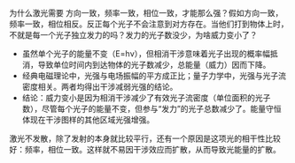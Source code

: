为什么激光需要 方向一致，频率一致，相位一致，才能那么强？假如方向一致，频率一致，相位相反。反正每个光子不会注意到对方存在。当他们打到物体上时，不就是每一个光子独立发力的吗？发力的光子数没少，为啥威力变小了？

- 虽然单个光子的能量不变（E=hν），但相消干涉意味着光子出现的概率幅抵消，导致单位时间内到达物体的光子数减少，总能量（威力）因而下降。
- 经典电磁理论中，光强与电场振幅的平方成正比；量子力学中，光强与光子流密度相关。两者均得出干涉减弱光强的结论。
- 结论：威力变小是因为相消干涉减少了有效光子流密度（单位面积的光子数），尽管每个光子的能量不变，但参与“发力”的光子总数减少了。能量守恒体现在干涉图样的其他区域光强增强。

激光不发散，除了发射的本身就比较平行，还有一个原因是这项光的相干性比较好：频率，相位一致。这样就不易因干涉效应而扩散，从而导致光能量的扩散。
